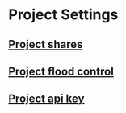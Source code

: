 # Project Settings

 <a name="project-shares"></a>
## [Project shares](#project-shares)


 <a name="project-flood-control"></a>
## [Project flood control](#project-flood-control)


 <a name="project-api-key"></a>
## [Project api key](#project-api-key)
